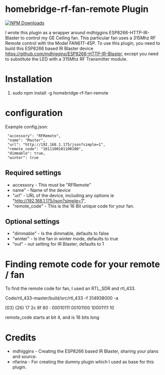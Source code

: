 # homebridge-rf-fan-remote Plugin

[![NPM Downloads](https://img.shields.io/npm/dm/homebridge-rf-fan-remote.svg?style=flat)](https://npmjs.org/package/homebridge-rf-fan-remote)

I wrote this plugin as a wrapper around mdhiggins ESP8266-HTTP-IR-Blaster to control my GE Ceiling fan. This particular fan uses a 315Mhz RF Remote control with the Model FAN61T-4SP. To use this plugin, you need to build this ESP8266 based IR Blaster device https://github.com/mdhiggins/ESP8266-HTTP-IR-Blaster, except you need to substitute the LED with a 315Mhz RF Transmitter module.

# Installation

1. sudo npm install -g homebridge-rf-fan-remote

# configuration

Example config.json:

```
 "accessory": "RFRemote",
 "name": "Master",
 "url": "http://192.168.1.175/json?simple=1",
 "remote_code": "1011100101100100",
 "dimmable": true,
 "winter": true
```

## Required settings

* accessory - This must be "RFRemote"
* name" - Name of the device
* "url" - URL of the device, including any options ie "http://192.168.1.175/json?simple=1",
* "remote_code" - This is the 16 Bit unique code for your fan.

## Optional settings

* "dimmable" - Is the dimmable, defaults to false
* "winter" - Is the fan in winter mode, defaults to true
* "out"     - out setting for IR Blaster, defaults to 1

# Finding remote code for your remote / fan

To find the remote code for fan, I used an RTL_SDR and rtl_433.

Code/rtl_433-master/build/src/rtl_433 -f 314938000 -a

[03] {26} 17 2c 8f 80 : 00010111 00101100 10001111 10

remote_code starts at bit 4, and is 16 bits long

# Credits

* mdhiggins - Creating the ESP8266 based IR Blaster, sharing your plans and source.
* nfarina - For creating the dummy plugin which I used as base for this plugin.
